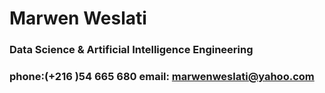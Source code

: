 # Marwen Weslati
### Data Science & Artificial Intelligence Engineering
### phone:(+216 )54 665 680 email: marwenweslati@yahoo.com

